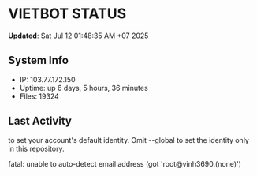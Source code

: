 # VIETBOT STATUS
**Updated**: Sat Jul 12 01:48:35 AM +07 2025

## System Info
- IP: 103.77.172.150
- Uptime: up 6 days, 5 hours, 36 minutes
- Files: 19324

## Last Activity

to set your account's default identity.
Omit --global to set the identity only in this repository.

fatal: unable to auto-detect email address (got 'root@vinh3690.(none)')
